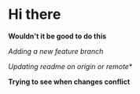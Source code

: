# Hi there
**Wouldn't it be good to do this**

_Adding a new feature branch_

*Updating readme on origin or remote**

**Trying to see when changes conflict**